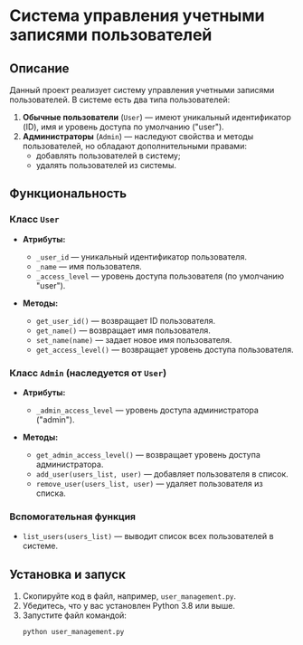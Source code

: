 # Система управления учетными записями пользователей

## Описание

Данный проект реализует систему управления учетными записями пользователей. В системе есть два типа пользователей:

1. **Обычные пользователи** (`User`) — имеют уникальный идентификатор (ID), имя и уровень доступа по умолчанию ("user").
2. **Администраторы** (`Admin`) — наследуют свойства и методы пользователей, но обладают дополнительными правами:
   - добавлять пользователей в систему;
   - удалять пользователей из системы.

## Функциональность

### Класс `User`
- **Атрибуты:**
  - `_user_id` — уникальный идентификатор пользователя.
  - `_name` — имя пользователя.
  - `_access_level` — уровень доступа пользователя (по умолчанию "user").

- **Методы:**
  - `get_user_id()` — возвращает ID пользователя.
  - `get_name()` — возвращает имя пользователя.
  - `set_name(name)` — задает новое имя пользователя.
  - `get_access_level()` — возвращает уровень доступа пользователя.

### Класс `Admin` (наследуется от `User`)
- **Атрибуты:**
  - `_admin_access_level` — уровень доступа администратора ("admin").

- **Методы:**
  - `get_admin_access_level()` — возвращает уровень доступа администратора.
  - `add_user(users_list, user)` — добавляет пользователя в список.
  - `remove_user(users_list, user)` — удаляет пользователя из списка.

### Вспомогательная функция
- `list_users(users_list)` — выводит список всех пользователей в системе.

## Установка и запуск

1. Скопируйте код в файл, например, `user_management.py`.
2. Убедитесь, что у вас установлен Python 3.8 или выше.
3. Запустите файл командой:
   ```bash
   python user_management.py
